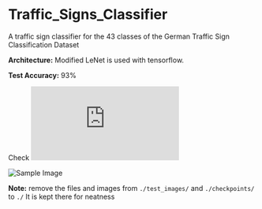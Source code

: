 # Traffic_Signs_Classifier
A traffic sign classifier for the 43 classes of the German Traffic Sign Classification Dataset

**Architecture:** Modified LeNet  is used with tensorflow.

**Test Accuracy:** 93%

Check ![writeup.md](https://github.com/aneesh-joshi/Traffic_Signs_Classifier/blob/master/writeup.md)

![Sample Image](https://www.researchgate.net/profile/Samira_Margae/publication/271472667/figure/fig5/AS:322640016363524@1453934782442/Fig-5-Random-representatives-of-the-43-traffic-sign-classes-in-the-GTSRB-dataset.png)

**Note:**
remove the files and images from `./test_images/` and `./checkpoints/` to `./`
It is kept there for neatness

